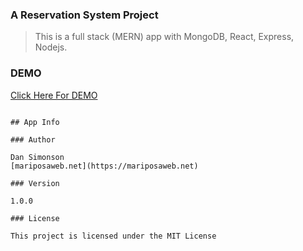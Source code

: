 ### A Reservation System Project

> This is a full stack (MERN) app with MongoDB, React, Express, Nodejs.

### DEMO

[Click Here For DEMO ](https://mysterious-escarpment-64882.herokuapp.com/)

```

## App Info

### Author

Dan Simonson
[mariposaweb.net](https://mariposaweb.net)

### Version

1.0.0

### License

This project is licensed under the MIT License
```
